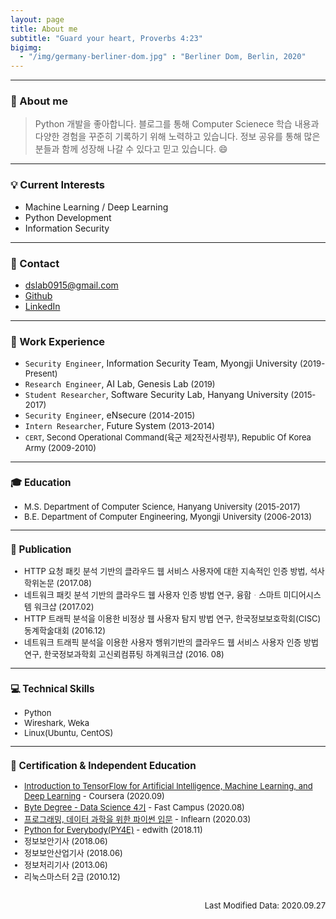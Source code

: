 ```yaml
---
layout: page
title: About me
subtitle: "Guard your heart, Proverbs 4:23"
bigimg:
  - "/img/germany-berliner-dom.jpg" : "Berliner Dom, Berlin, 2020"
---
```


---

### :eyes: About me 
> Python 개발을 좋아합니다. 블로그를 통해 Computer Scienece 학습 내용과 다양한 경험을 꾸준히 기록하기 위해 노력하고 있습니다. 정보 공유를 통해 많은 분들과 함께 성장해 나갈 수 있다고 믿고 있습니다. :smile:

---

### :bulb: Current Interests
  - Machine Learning / Deep Learning
  - Python Development
  - Information Security

---

### :email: Contact
  - dslab0915@gmail.com
  - [Github](https://github.com/choidslab)
  - [LinkedIn](https://www.linkedin.com/in/dooseop-choi-23206871/)

---

### :office: Work Experience
  - `Security Engineer`, Information Security Team, Myongji University <font size="2px">(2019-Present)</font>
  - `Research Engineer`, AI Lab, Genesis Lab <font size="2px">(2019)</font>
  - `Student Researcher`, Software Security Lab, Hanyang University <font size="2px">(2015-2017)</font>
  - `Security Engineer`, eNsecure <font size="2px">(2014-2015)</font>
  - `Intern Researcher`, Future System <font size="2px">(2013-2014)<font>
  - `CERT`, Second Operational Command(육군 제2작전사령부), Republic Of Korea Army <font size="2px">(2009-2010)</font>

---

### :mortar_board: Education
  - M.S. Department of Computer Science, Hanyang University <font size="2px">(2015-2017)</font>
  - B.E. Department of Computer Engineering, Myongji University <font size="2px">(2006-2013)</font>

---

### :pencil: Publication

  - HTTP 요청 패킷 분석 기반의 클라우드 웹 서비스 사용자에 대한 지속적인 인증 방법, 석사 학위논문 <font size="2px">(2017.08)</font><br>
  - 네트워크 패킷 분석 기반의 클라우드 웹 사용자 인증 방법 연구, 융합ᆞ스마트 미디어시스템 워크샵 <font size="2px">(2017.02)</font><br>
  - HTTP 트래픽 분석을 이용한 비정상 웹 사용자 탐지 방법 연구, 한국정보보호학회(CISC) 동계학술대회 <font size="2px">(2016.12)</font><br>
  - 네트워크 트래픽 분석을 이용한 사용자 행위기반의 클라우드 웹 서비스 사용자 인증 방법 연구,  한국정보과학회 고신뢰컴퓨팅 하계워크샵 <font size="2px">(2016. 08)</font><br>

---

### :computer: Technical Skills
  - Python
  - Wireshark, Weka
  - Linux(Ubuntu, CentOS)

---

### <i class="fas fa-id-badge"></i> :scroll: Certification & Independent Education
  - [Introduction to TensorFlow for Artificial Intelligence, Machine Learning, and Deep Learning](https://coursera.org/share/e79ff2f8454e92de13cca35641158bcd) - Coursera <font size="2px">(2020.09)</font>
  - [Byte Degree - Data Science 4기](https://www.broof.io/search/7f221d8f) - Fast Campus <font size="2px">(2020.08)</font>
  - [프로그래밍, 데이터 과학을 위한 파이썬 입문](https://drive.google.com/open?id=1nR7_vnOlPybom__wC3RLqdbXUrmSSVgw) - Inflearn <font size="2px">(2020.03)</font>
  - [Python for Everybody(PY4E)](http://www.edwith.org/certificate/A20181126-360949?langCode=ko) - edwith <font size="2px">(2018.11)</font>
  - 정보보안기사 <font size="2px">(2018.06)</font>
  - 정보보안산업기사 <font size="2px">(2018.06)</font>
  - 정보처리기사 <font size="2px">(2013.06)</font>
  - 리눅스마스터 2급 <font size="2px">(2010.12)</font>

<br>
<div style="text-align: right">Last Modified Data: 2020.09.27</div>
